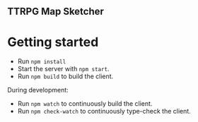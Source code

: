 ## TTRPG Map Sketcher

# Getting started

* Run `npm install`
* Start the server with `npm start`.
* Run `npm build` to build the client.

During development:

* Run `npm watch` to continuously build the client.
* Run `npm check-watch` to continuously type-check the client.
